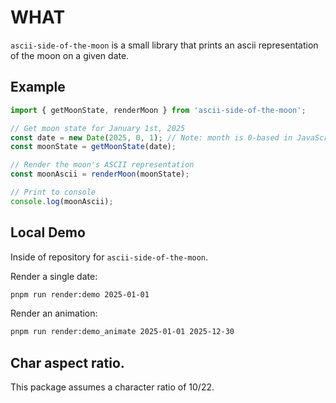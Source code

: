 # WHAT

`ascii-side-of-the-moon` is a small library that prints an ascii representation of the moon on a given date.

## Example

```js
import { getMoonState, renderMoon } from 'ascii-side-of-the-moon';

// Get moon state for January 1st, 2025
const date = new Date(2025, 0, 1); // Note: month is 0-based in JavaScript
const moonState = getMoonState(date);

// Render the moon's ASCII representation
const moonAscii = renderMoon(moonState);

// Print to console
console.log(moonAscii);
```

## Local Demo
Inside of repository for `ascii-side-of-the-moon`.

Render a single date:
```sh
pnpm run render:demo 2025-01-01
```

Render an animation:
```sh
pnpm run render:demo_animate 2025-01-01 2025-12-30
```

## Char aspect ratio.
This package assumes a character ratio of 10/22.
